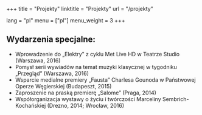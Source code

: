 +++
title = "Projekty"
linktitle = "Projekty"
url = "/projekty"

lang = "pl"
menu = ["pl"]
menu_weight = 3
+++

## Wydarzenia specjalne:

- Wprowadzenie do „Elektry” z cyklu Met Live HD w Teatrze Studio (Warszawa, 2016)
- Pomysł serii wywiadów na temat muzyki klasycznej w tygodniku „Przegląd” (Warszawa, 2016)
- Wsparcie medialne premiery „Fausta” Charlesa Gounoda w Państwowej Operze Węgierskiej (Budapeszt, 2015)
- Zaproszenie na praską premierę „Salome” (Praga, 2014)
- Współorganizacja wystawy o życiu i twórczości Marceliny Sembrich-Kochańskiej (Drezno, 2014; Wrocław, 2016)
